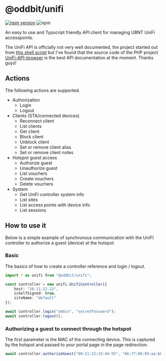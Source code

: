 # @oddbit/unifi
 [![npm version](https://img.shields.io/npm/v/@oddbit/unifi.svg)](https://www.npmjs.com/package/@oddbit/unifi) ![npm](https://img.shields.io/npm/l/@oddbit/unifi.svg)

An easy to use and Typscript friendly API client for managing UBNT UniFi accesspoints.


The UniFi API is officially not very well documented, the project started out from [this shell script](https://dl.ubnt.com/unifi/5.4.16/unifi_sh_api) but I've found that the source code of the PHP project
[UniFi-API-browser](https://github.com/Art-of-WiFi/UniFi-API-browser) is the best API documentation
at the moment. Thanks guys!

## Actions
The following actions are supported.

- Authorization
    - Login
    - Logout
- Clients (STA/connected devices)
    - Reconnect client
    - List clients
    - Get client
    - Block client
    - Unblock client
    - Set or remove client alias
    - Set or remove client notes
- Hotspot guest access
    - Authorize guest
    - Unauthorize guest
    - List vouchers
    - Create vouchers
    - Delete vouchers
- System
    - Get UniFi controller system info
    - List sites
    - List access points with device info
    - List sessions

## How to use it

Below is a simple example of synchronous communication with the UniFI controller to authorize a guest (device) at the hotspot.

### Basic
The basics of how to create a controller reference and login / logout.

```typescript
import * as unifi from "@oddbit/unifi";

const controller = new unifi.UnifiController({
    host: "10.11.12.13",
    isSelfSigned: true,
    siteName: "default"
});

await controller.login("admin", "secretPassword");
await controller.logout();
```

### Authorizing a guest to connect through the hotspot
The first parameter is the MAC of the connecting device. This is captured by the hotspot and passed to your portal page in the page redirection.

```typescript
await controller.authorizeGuest("00:11:22:33:44:55", "66:77:88:99:aa:bb");
```

